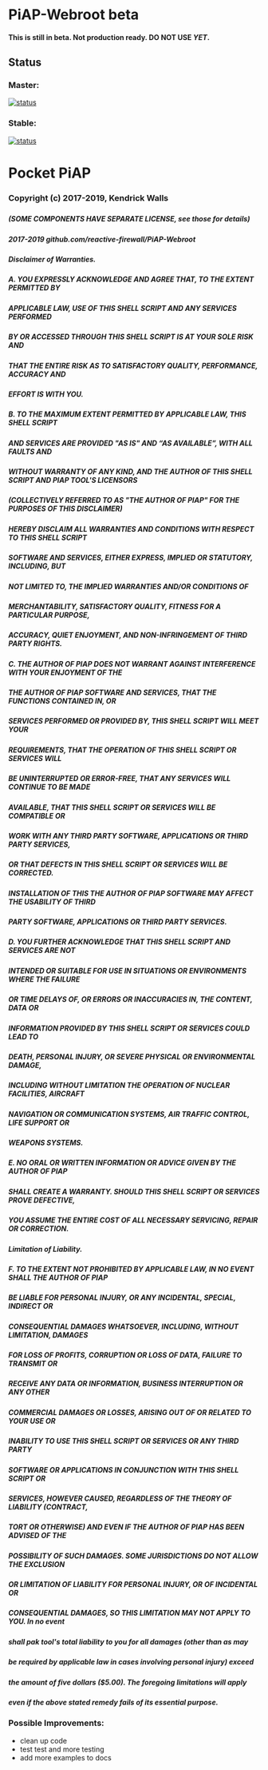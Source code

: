 # PiAP-Webroot beta

#### This is still in beta. Not production ready. DO NOT USE _YET_.

## Status

### Master:

[![status](https://travis-ci.org/reactive-firewall/PiAP-Webroot.svg?branch=master)](https://travis-ci.org/reactive-firewall/PiAP-Webroot)

### Stable:

[![status](https://travis-ci.org/reactive-firewall/PiAP-Webroot.svg?branch=stable)](https://travis-ci.org/reactive-firewall/PiAP-Webroot)


# Pocket PiAP
### Copyright (c) 2017-2019, Kendrick Walls
#####
##### (SOME COMPONENTS HAVE SEPARATE LICENSE, see those for details)
##### 2017-2019 github.com/reactive-firewall/PiAP-Webroot
#####
#####  Disclaimer of Warranties. 
#####  A. YOU EXPRESSLY ACKNOWLEDGE AND AGREE THAT, TO THE EXTENT PERMITTED BY
#####     APPLICABLE LAW, USE OF THIS SHELL SCRIPT AND ANY SERVICES PERFORMED
#####     BY OR ACCESSED THROUGH THIS SHELL SCRIPT IS AT YOUR SOLE RISK AND
#####     THAT THE ENTIRE RISK AS TO SATISFACTORY QUALITY, PERFORMANCE, ACCURACY AND
#####     EFFORT IS WITH YOU.
#####
#####  B. TO THE MAXIMUM EXTENT PERMITTED BY APPLICABLE LAW, THIS SHELL SCRIPT
#####     AND SERVICES ARE PROVIDED "AS IS" AND “AS AVAILABLE”, WITH ALL FAULTS AND
#####     WITHOUT WARRANTY OF ANY KIND, AND THE AUTHOR OF THIS SHELL SCRIPT AND PIAP TOOL'S LICENSORS
#####     (COLLECTIVELY REFERRED TO AS "THE AUTHOR OF PIAP" FOR THE PURPOSES OF THIS DISCLAIMER)
#####     HEREBY DISCLAIM ALL WARRANTIES AND CONDITIONS WITH RESPECT TO THIS SHELL SCRIPT
#####     SOFTWARE AND SERVICES, EITHER EXPRESS, IMPLIED OR STATUTORY, INCLUDING, BUT
#####     NOT LIMITED TO, THE IMPLIED WARRANTIES AND/OR CONDITIONS OF
#####     MERCHANTABILITY, SATISFACTORY QUALITY, FITNESS FOR A PARTICULAR PURPOSE,
#####     ACCURACY, QUIET ENJOYMENT, AND NON-INFRINGEMENT OF THIRD PARTY RIGHTS. 
#####     
#####  C. THE AUTHOR OF PIAP DOES NOT WARRANT AGAINST INTERFERENCE WITH YOUR ENJOYMENT OF THE
#####     THE AUTHOR OF PIAP SOFTWARE AND SERVICES, THAT THE FUNCTIONS CONTAINED IN, OR
#####     SERVICES PERFORMED OR PROVIDED BY, THIS SHELL SCRIPT WILL MEET YOUR
#####     REQUIREMENTS, THAT THE OPERATION OF THIS SHELL SCRIPT OR SERVICES WILL
#####     BE UNINTERRUPTED OR ERROR-FREE, THAT ANY SERVICES WILL CONTINUE TO BE MADE
#####     AVAILABLE, THAT THIS SHELL SCRIPT OR SERVICES WILL BE COMPATIBLE OR
#####     WORK WITH ANY THIRD PARTY SOFTWARE, APPLICATIONS OR THIRD PARTY SERVICES,
#####     OR THAT DEFECTS IN THIS SHELL SCRIPT OR SERVICES WILL BE CORRECTED.
#####     INSTALLATION OF THIS THE AUTHOR OF PIAP SOFTWARE MAY AFFECT THE USABILITY OF THIRD
#####     PARTY SOFTWARE, APPLICATIONS OR THIRD PARTY SERVICES.
#####
#####  D. YOU FURTHER ACKNOWLEDGE THAT THIS SHELL SCRIPT AND SERVICES ARE NOT
#####     INTENDED OR SUITABLE FOR USE IN SITUATIONS OR ENVIRONMENTS WHERE THE FAILURE
#####     OR TIME DELAYS OF, OR ERRORS OR INACCURACIES IN, THE CONTENT, DATA OR
#####     INFORMATION PROVIDED BY THIS SHELL SCRIPT OR SERVICES COULD LEAD TO
#####     DEATH, PERSONAL INJURY, OR SEVERE PHYSICAL OR ENVIRONMENTAL DAMAGE,
#####     INCLUDING WITHOUT LIMITATION THE OPERATION OF NUCLEAR FACILITIES, AIRCRAFT
#####     NAVIGATION OR COMMUNICATION SYSTEMS, AIR TRAFFIC CONTROL, LIFE SUPPORT OR
#####     WEAPONS SYSTEMS.
#####
#####  E. NO ORAL OR WRITTEN INFORMATION OR ADVICE GIVEN BY THE AUTHOR OF PIAP
#####     SHALL CREATE A WARRANTY. SHOULD THIS SHELL SCRIPT OR SERVICES PROVE DEFECTIVE,
#####     YOU ASSUME THE ENTIRE COST OF ALL NECESSARY SERVICING, REPAIR OR CORRECTION.
#####
#####     Limitation of Liability.
#####  F. TO THE EXTENT NOT PROHIBITED BY APPLICABLE LAW, IN NO EVENT SHALL THE AUTHOR OF PIAP
#####     BE LIABLE FOR PERSONAL INJURY, OR ANY INCIDENTAL, SPECIAL, INDIRECT OR
#####     CONSEQUENTIAL DAMAGES WHATSOEVER, INCLUDING, WITHOUT LIMITATION, DAMAGES
#####     FOR LOSS OF PROFITS, CORRUPTION OR LOSS OF DATA, FAILURE TO TRANSMIT OR
#####     RECEIVE ANY DATA OR INFORMATION, BUSINESS INTERRUPTION OR ANY OTHER
#####     COMMERCIAL DAMAGES OR LOSSES, ARISING OUT OF OR RELATED TO YOUR USE OR
#####     INABILITY TO USE THIS SHELL SCRIPT OR SERVICES OR ANY THIRD PARTY
#####     SOFTWARE OR APPLICATIONS IN CONJUNCTION WITH THIS SHELL SCRIPT OR
#####     SERVICES, HOWEVER CAUSED, REGARDLESS OF THE THEORY OF LIABILITY (CONTRACT,
#####     TORT OR OTHERWISE) AND EVEN IF THE AUTHOR OF PIAP HAS BEEN ADVISED OF THE
#####     POSSIBILITY OF SUCH DAMAGES. SOME JURISDICTIONS DO NOT ALLOW THE EXCLUSION
#####     OR LIMITATION OF LIABILITY FOR PERSONAL INJURY, OR OF INCIDENTAL OR
#####     CONSEQUENTIAL DAMAGES, SO THIS LIMITATION MAY NOT APPLY TO YOU. In no event
#####     shall pak tool's total liability to you for all damages (other than as may
#####     be required by applicable law in cases involving personal injury) exceed
#####     the amount of five dollars ($5.00). The foregoing limitations will apply
#####     even if the above stated remedy fails of its essential purpose.
#####

### Possible Improvements:
 - clean up code
 - test test and more testing
 - add more examples to docs
